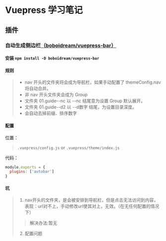 # Vuepress 学习笔记

## 插件

### 自动生成侧边栏[（boboidream/vuepress-bar）](https://github.com/boboidream/vuepress-bar)

#### 安装 `npm install -D boboidream/vuepress-bar`

#### 规则

>+ nav 开头的文件夹将会成为导航栏，如果手动配置了 themeConfig.nav 将自动合并。
>+ 非 nav 开头文件夹会成为 Group
>+ 文件夹 01.guide--nc 以 --nc 结尾意为设置 Group 默认展开。
>+ 文件夹 01.guide--d2 以 --d数字 结尾，为设置目录深度。
>+ 会自动去掉前缀、排序数字

#### 配置

位置：

> `.vuepress/config.js`
or
`.vuepress/theme/index.js`

代码：

```javascript
module.exports = {
  plugins: ['autobar']
}
```

#### 坑

> 1. nav开头的文件夹，是会被安排到导航栏，但是点击无法访问到内容，表现：url对不上，手动修改url使其对上，无效。（在无任何配置的情况下）
>> 解决办法:暂无
>
> 2. 配置问题
